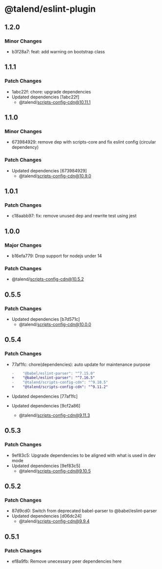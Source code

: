 # @talend/eslint-plugin

## 1.2.0

### Minor Changes

- b3f28a7: feat: add warning on bootstrap class

## 1.1.1

### Patch Changes

- 1abc22f: chore: upgrade dependencies
- Updated dependencies [1abc22f]
  - @talend/scripts-config-cdn@10.11.1

## 1.1.0

### Minor Changes

- 673984929: remove dep with scripts-core and fix eslint config (circular dependency)

### Patch Changes

- Updated dependencies [673984929]
  - @talend/scripts-config-cdn@10.9.0

## 1.0.1

### Patch Changes

- c18aabb97: fix: remove unused dep and rewrite test using jest

## 1.0.0

### Major Changes

- b16efa779: Drop support for nodejs under 14

### Patch Changes

- @talend/scripts-config-cdn@10.5.2

## 0.5.5

### Patch Changes

- Updated dependencies [b7d571c]
  - @talend/scripts-config-cdn@10.0.0

## 0.5.4

### Patch Changes

- 77af1fc: chore(dependencies): auto update for maintenance purpose

  ```diff
  -    "@babel/eslint-parser": "^7.15.0"
  +    "@babel/eslint-parser": "^7.16.5"
  -    "@talend/scripts-config-cdn": "^9.10.5"
  +    "@talend/scripts-config-cdn": "^9.11.2"
  ```

- Updated dependencies [77af1fc]
- Updated dependencies [9cf2a86]
  - @talend/scripts-config-cdn@9.11.3

## 0.5.3

### Patch Changes

- 9ef83c5: Upgrade dependencies to be aligned with what is used in dev mode
- Updated dependencies [9ef83c5]
  - @talend/scripts-config-cdn@9.10.5

## 0.5.2

### Patch Changes

- 87d9cd0: Switch from deprecated babel-parser to @babel/eslint-parser
- Updated dependencies [d06dc24]
  - @talend/scripts-config-cdn@9.9.4

## 0.5.1

### Patch Changes

- ef8a9fb: Remove unecessary peer dependencies here
